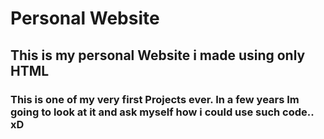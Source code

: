 # Personal Website
## This is my personal Website i made using only HTML
### This is one of my very first Projects ever. In a few years Im going to look at it and ask myself how i could use such code.. xD
